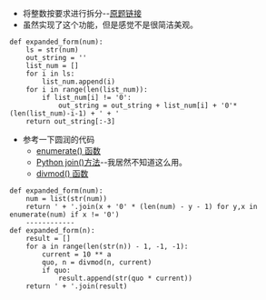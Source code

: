 - 将整数按要求进行拆分--[原题链接](https://www.codewars.com/kata/write-number-in-expanded-form/train/python)
- 虽然实现了这个功能，但是感觉不是很简洁美观。
```
def expanded_form(num):
    ls = str(num)
    out_string = ''
    list_num = []
    for i in ls:
        list_num.append(i)
    for i in range(len(list_num)):
        if list_num[i] != '0':
            out_string = out_string + list_num[i] + '0'*(len(list_num)-i-1) + ' + '
    return out_string[:-3]
```
- 参考一下圆润的代码  
    - [enumerate() 函数](http://www.runoob.com/python/python-func-enumerate.html)
    - [Python join()方法](http://www.runoob.com/python/att-string-join.html)--我居然不知道这么用。  
    - [divmod() 函数](http://www.runoob.com/python/python-func-divmod.html)
```
def expanded_form(num):
    num = list(str(num))
    return ' + '.join(x + '0' * (len(num) - y - 1) for y,x in enumerate(num) if x != '0')
    ------------
def expanded_form(n):
    result = []
    for a in range(len(str(n)) - 1, -1, -1):
        current = 10 ** a
        quo, n = divmod(n, current)
        if quo:
            result.append(str(quo * current))
    return ' + '.join(result)
```
